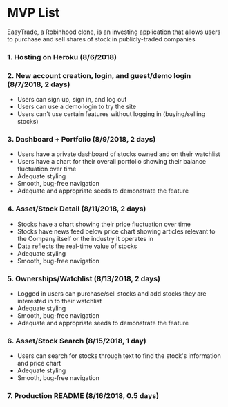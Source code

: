 # MVP List

EasyTrade, a Robinhood clone, is an investing application that allows users to purchase and sell shares of stock in publicly-traded companies

### 1. Hosting on Heroku (8/6/2018)
### 2. New account creation, login, and guest/demo login (8/7/2018, 2 days)
  * Users can sign up, sign in, and log out
  * Users can use a demo login to try the site
  * Users can't use certain features without logging in (buying/selling stocks)
### 3. Dashboard + Portfolio (8/9/2018, 2 days)
  * Users have a private dashboard of stocks owned and on their watchlist
  * Users have a chart for their overall portfolio showing their balance fluctuation over time
  * Adequate styling
  * Smooth, bug-free navigation
  * Adequate and appropriate seeds to demonstrate the feature
### 4. Asset/Stock Detail (8/11/2018, 2 days)
  * Stocks have a chart showing their price fluctuation over time
  * Stocks have news feed below price chart showing articles relevant to the Company itself or the industry it operates in
  * Data reflects the real-time value of stocks
  * Adequate styling
  * Smooth, bug-free navigation
### 5. Ownerships/Watchlist (8/13/2018, 2 days)
  * Logged in users can purchase/sell stocks and add stocks they are interested in to their watchlist
  * Adequate styling
  * Smooth, bug-free navigation
  * Adequate and appropriate seeds to demonstrate the feature
### 6. Asset/Stock Search (8/15/2018, 1 day)
  * Users can search for stocks through text to find the stock's information and price chart
  * Adequate styling
  * Smooth, bug-free navigation
### 7. Production README (8/16/2018, 0.5 days)
